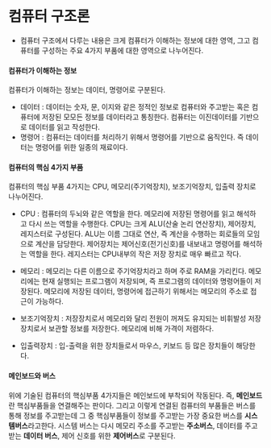 # 컴퓨터 구조론

- 컴퓨터 구조에서 다루는 내용은 크게 컴퓨터가 이해하는 정보에 대한 영역, 그고 컴퓨터를 구성하는 주요 4가지 부품에 대한 영역으로 나누어진다.

#### 컴퓨터가 이해하는 정보

컴퓨터가 이해하는 정보는 데이터, 명령어로 구분된다.

- 데이터 : 데이터는 숫자, 문, 이지와 같은 정적인 정보로 컴퓨터와 주고받는 혹은 컴퓨터에 저장된 모모든 정보를 데이터라고 통칭한다. 컴퓨터는 이진데이터를 기반으로 데이터를 읽고 작성한다.
- 명령어 : 컴퓨터는 데이터를 처리하기 위해서 명령어를 기반으로 움직인다. 즉 데이터는 명령어를 위한 일종의 재료이다.

#### 컴퓨터의 핵심 4가지 부품

컴퓨터의 핵심 부품 4가지는 CPU, 메모리(주기억장치), 보조기억장치, 입출력 장치로 나누어진다.

- CPU : 컴퓨터의 두뇌와 같은 역할을 한다. 메모리에 저장된 명령어를 읽고 해석하고 다시 쓰는 역할을 수행한다. CPU는 크게 ALU(산술 논리 연산장치), 제어장치, 레지스터로 구성된다. ALU는 이름 그대로 연산, 즉 계산을 수행하는 회로들의 모임으로 계산을 담당한다. 제어장치는 제어신호(전기신호)를 내보내고 명령어를 해석하는 역할을 한다. 레지스터는 CPU내부의 작은 저장 장치로 매우 빠르고 작다.

- 메모리 : 메모리는 다른 이름으로 주기억장치라고 하며 주로 RAM을 가리킨다. 메모리에는 현재 실행되는 프로그램이 저장되며, 즉 프로그램의 데이터와 명령어들이 저장된다. 메모리에 저장된 데이터, 명령어에 접근하기 위해서는 메모리의 주소로 접근이 가능하다.

- 보조기억장치 : 저장장치로서 메모리와 달리 전원이 꺼져도 유지되는 비휘발성 저장장치로서 보관할 정보를 저장한다. 메모리에 비해 가격이 저렴하다.

- 입출력장치 : 입-출력을 위한 장치들로서 마우스, 키보드 등 많은 장치들이 해당한다.

#### 메인보드와 버스

위에 기술된 컴퓨터의 핵심부품 4가지들은 메인보드에 부착되어 작동된다. 즉, **메인보드**란 핵심부품들을 연결해주는 판이다. 그리고 이렇게 연결된 컴퓨터의 부품들은 버스를 통해 정보를 주고받는데 그 중 핵심부품들이 정보를 주고받는 가장 중요한 버스를 **시스템버스**라고한다. 시스템 버스는 다시 메모리 주소를 주고받는 **주소버스**, 데이터를 주고받는 **데이터 버스**, 제어 신호를 위한 **제어버스**로 구분된다.
